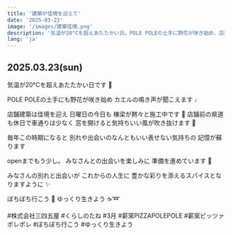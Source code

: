 ```yaml
---
title: '建築が佳境を迎えて'
date: '2025-03-23'
image: '/images/建築佳境.png'
description: '気温が20°Cを超えあたたかい日。POLE POLEの土手に野花が咲き始め、店舗建築は佳境を迎えています。別れと出会いの季節に思うこと。'
lang: 'ja'
---
```


## 2025.03.23(sun)

気温が20°Cを超えあたたかい日です 🔅

POLE POLEの土手にも野花が咲き始め
カエルの鳴き声が聞こえます ♩

店舗建築は佳境を迎え
日曜日の今日も 棟梁が黙々と施工中です 🔨
店舗前の県道も休日で車通りは少なく
窓を開けると気持ちいい風が吹き抜けます 🌿

毎年この時期になると
別れや出会いのなんともいい表せない気持ちの
記憶が蘇ります

openまでもう少し。
みなさんとの出会いを楽しみに
準備を進めています 👣

みなさんの別れと出会いが
これからの人生に
豊かな彩りを添えるスパイスとなりますように ✨

ぼちぼち行こう 🌸
ゆっくり生きよう ☕️➿

#株式会社三四五屋 #くらしのたね #3月 #薪窯PIZZAPOLEPOLE #薪窯ピッツァポレポレ #ぼちぼち行こう #ゆっくり生きよう
